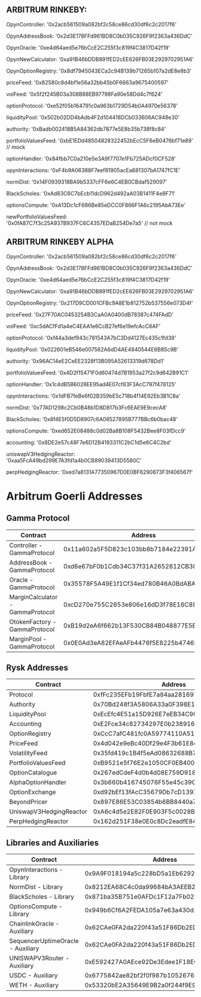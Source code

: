 ## ARBITRUM RINKEBY:

OpynController: '0x2acb561509a082bf2c58ce86cd30df6c2c2017f6'

OpynAddressBook: '0x2d3E178FFd961BD8C0b035C926F9f2363a436DdC'

OpynOracle: '0xe4d64aed5e76bCcE2C255f3c819f4C3817D42f19'

OpynNewCalculator: '0xa91B46bDDB891fED2cEE626FB03E2929702951A6'

OpynOptionRegistry: '0x8df7945043ECa2c94B139b71265b107a2dE8e8b3'

priceFeed: '0x82580c8d4bf1e56a32bb45b0F6663a9675400597'

volFeed: '0x5f2f245B03a308B88EB97798Fa90e58Dd4c7f624'

optionProtocol: '0xe52f05b164791c0a963b1729D54b0A4970e56378'

liquidityPool: '0x502b02DD4bAdb4F2d104418DCb033606AC948e30'

authority: '0xBadb002418B5A84362db7877e5E8b35b738f8c84'

portfolioValuesFeed: '0xbE1EDd48504828322452bEcC5F6eB0476bf71e89' // mock

optionHandler: '0x84fbb7C0a210e5e3A9f7707e1Fb725ADcf0CF528'

opynInteractions: '0xF4b9A06388F7eef81905acEa681307bA1747fC1E'

normDist: '0x14F0939318BA9b5337cFF6e6C4EB0CBdaf529097'

BlackScholes: '0xAd83C6C7bEcb11dcD962d492aA03B1411F4e8F71'

optionsCompute: '0xA13Dc1cF686Be85eDCC0F866F1A6c2195AbA73Ee'

newPortfolioValuesFeed: '0x0fA87C7f3c25A937B937FC6C4357EDaB254De7a5' // not mock

## ARBITRUM RINKEBY ALPHA

OpynController: '0x2acb561509a082bf2c58ce86cd30df6c2c2017f6'

OpynAddressBook: '0x2d3E178FFd961BD8C0b035C926F9f2363a436DdC'

OpynOracle: '0xe4d64aed5e76bCcE2C255f3c819f4C3817D42f19'

OpynNewCalculator: '0xa91B46bDDB891fED2cEE626FB03E2929702951A6'

OpynOptionRegistry: '0x217D9CD001CFBc9A8E1b812752b537556e073D4f'

priceFeed: '0x27F70AC0453254B3CaA0A0400dB78387c474FAdD'

volFeed: '0xc5dACfFd1a4eC4EAA1e6CcB27ef6e19efcAcC6AF'

optionProtocol: '0xf44a3def943c781543A7bC3Dd4127Ec435c1fd39'

liquidityPool: '0x022601eB546e007562A6dD4AE4840544E6B85c9B'

authority: '0x96AC14eE2CeEE2328f13B095A52613319d678Dd1'

portfolioValuesFeed: '0x4D2f15471F0d60474d7B1953a27f2c9d642B91C1'

optionHandler: '0x1c4dB5B6028EE95ad4E07cf83F3AcC797f478125'

opynInteractions: '0x1dFB7feBe6f02B359bE5c718b4f14E92Eb3B1C8a'

normDist: '0x77AD1298c2Cb0B48b1D8D817b3Fc6EAE9E9cecA8'

BlackScholes: '0x8f4E5f0D5D8907c6A08527895B777BBc6b0bac48'

optionsCompute: '0xed652E08488c0d02Ba8B108F5432Bee8F03fDcc9'

accounting: '0x8DE2e57c48F7e6D12B4193311C2bC1d5e6C4C2bd'

uniswapV3HedgingReactor: '0xaa5FcA49bd299E7A3fd1a4b0CB89039413D5580C'

perpHedgingReactor: '0xed7a8131A77350967D0E0BF6290873F3f406567f'

# Arbitrum Goerli Addresses

## Gamma Protocol

  | Contract | Address |
  | --- | --- |
  | Controller - GammaProtocol| 0x11a602a5F5D823c103bb8b7184e22391Aae5F4C2 |
  | AddressBook - GammaProtocol | 0xd6e67bF0b1Cdb34C37f31A2652812CB30746a94A |
  | Oracle - GammaProtocol | 0x35578F5A49E1f1Cf34ed780B46A0BdABA23D4C0b |
  | MarginCalculator - GammaProtocol | 0xcD270e755C2653e806e16dD3f78E16C89B7a1c9e |
  | OtokenFactory - GammaProtocol | 0xB19d2eA6f662b13F530CB84B048877E5Ed0bD8FE |
  | MarginPool - GammaProtocol | 0x0E0Ad3eA82EFAeAFb4476f5E8225b4746B88FD9f |

## Rysk Addresses
  | Contract | Address |
  | --- | --- |
  | Protocol | 0xfFc235EFb19FbfE7a84aa281697aD783080ED66E |
  | Authority | 0x70Bd248f3A5806A33a0F398E14fA4a1609B7B74d |
  | LiquidityPool | 0xEcEfc4E51a15D926E7eEB34C9C6911E2Cad30a2e |
  | Accounting | 0xE2Fce34c82734297E0b2389160c218A873e9E07E |
  | OptionRegistry | 0xCcC7afC481fc0A59774110A5183A99ACeeB7378e |
  | PriceFeed | 0x4d042e9eBc40Df29e4F3b61E849060d9c8601516 |
  | VolatilityFeed | 0x35fd419c1B4f5eAd08632688B7C543dA0066d0f7 |
  | PortfolioValuesFeed | 0xB9521e5f76E2e1050CF0EB4002D084c8c04959e6 |
  | OptionCatalogue | 0x267edCdeF4d0b4d08E759D918310ea7F71a752Da |
  | AlphaOptionHandler | 0x3b660b416745076F55e45c39C23a6F20dD5499C3 |
  | OptionExchange | 0xd92bEf13fAcC35679Db7cD1397a2D0997d6936A8 |
  | BeyondPricer | 0x897E86E53C03854b6BB8440a795753e9Eb63C59F |
  | UniswapV3HedgingReactor | 0xA6c4d5e2E82F0E903F5c0028B4494E8aC0Bf21E0 |
  | PerpHedgingReactor | 0x162d251F38e0E0c8Dc2eadfE84057E59B34367Af |

  ## Libraries and Auxiliaries
  | Contract | Address |
  | --- | --- |
  | OpynInteractions - Library | 0x9A9F018194a5c228bD5a1Eb62922aA3413124C6c |
  | NormDist - Library | 0x8212EA68C4c0da99684bA3AEEB255C7A5891f1e3 |
  | BlackScholes - Library | 0x871ba35B751e0AFDc1F12a7Fb02f1B6f6a03E9DD |
  | OptionsCompute - Library | 0x949b6Cf6A2FEDA105a7e63a430d19FBeBd9577C3 |
  | ChainlinkOracle - Auxiliary| 0x62CAe0FA2da220f43a51F86Db2EDb36DcA9A5A08 |
  | SequencerUptimeOracle - Auxiliary| 0x62CAe0FA2da220f43a51F86Db2EDb36DcA9A5A08 |
  | UNISWAPV3Router - Auxiliary | 0xE592427A0AEce92De3Edee1F18E0157C05861564 |
  | USDC - Auxiliary | 0x6775842ae82bf2f0f987b10526768ad89d79536e |
  | WETH - Auxiliary | 0x53320bE2A35649E9B2a0f244f9E9474929d3B699 |
